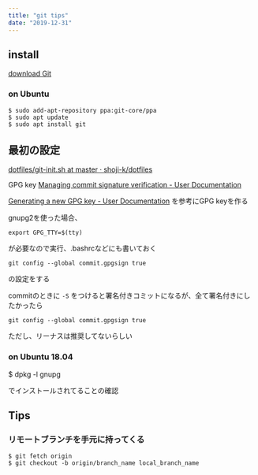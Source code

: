```yaml
---
title: "git tips"
date: "2019-12-31"
---
```


## install

[download Git](https://git-scm.com/download/linux)

### on Ubuntu

```
$ sudo add-apt-repository ppa:git-core/ppa
$ sudo apt update
$ sudo apt install git
```

## 最初の設定

[dotfiles/git\-init\.sh at master · shoji\-k/dotfiles](https://github.com/shoji-k/dotfiles/blob/master/git-init.sh)

GPG key
[Managing commit signature verification \- User Documentation](https://help.github.com/articles/managing-commit-signature-verification/)

[Generating a new GPG key \- User Documentation](https://help.github.com/articles/generating-a-new-gpg-key/)
を参考にGPG keyを作る

gnupg2を使った場合、

```
export GPG_TTY=$(tty)
```

が必要なので実行、.bashrcなどにも書いておく  

```
git config --global commit.gpgsign true
```

の設定をする

commitのときに ```-S``` をつけると署名付きコミットになるが、全て署名付きにしたかったら  

```
git config --global commit.gpgsign true
```

ただし、リーナスは推奨してないらしい  

### on Ubuntu 18.04

$ dpkg -l gnupg

でインストールされてることの確認

## Tips

### リモートブランチを手元に持ってくる  

```
$ git fetch origin
$ git checkout -b origin/branch_name local_branch_name
```
